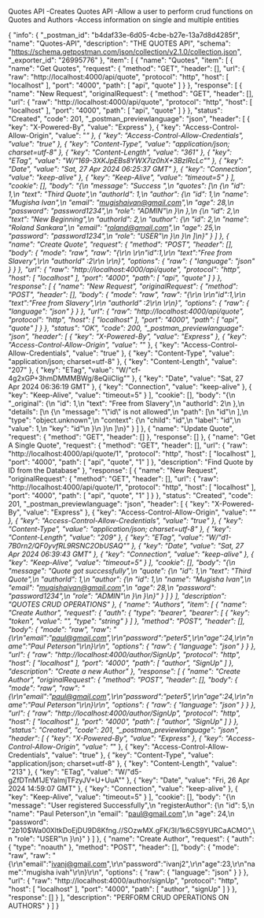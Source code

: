 Quotes API
-Creates Quotes API
-Allow a user to perform crud functions on Quotes and Authors
-Access information on single and multiple entities

{
"info": {
"\_postman_id": "b4daf33e-6d05-4cbe-b27e-13a7d8d4285f",
"name": "Quotes-API",
"description": "THE QUOTES API",
"schema": "https://schema.getpostman.com/json/collection/v2.1.0/collection.json",
"\_exporter_id": "26995776"
},
"item": [
{
"name": "Quotes",
"item": [
{
"name": "Get Quotes",
"request": {
"method": "GET",
"header": [],
"url": {
"raw": "http://localhost:4000/api/quote",
"protocol": "http",
"host": [
"localhost"
],
"port": "4000",
"path": [
"api",
"quote"
]
}
},
"response": [
{
"name": "New Request",
"originalRequest": {
"method": "GET",
"header": [],
"url": {
"raw": "http://localhost:4000/api/quote",
"protocol": "http",
"host": [
"localhost"
],
"port": "4000",
"path": [
"api",
"quote"
]
}
},
"status": "Created",
"code": 201,
"\_postman_previewlanguage": "json",
"header": [
{
"key": "X-Powered-By",
"value": "Express"
},
{
"key": "Access-Control-Allow-Origin",
"value": "*"
},
{
"key": "Access-Control-Allow-Credentials",
"value": "true"
},
{
"key": "Content-Type",
"value": "application/json; charset=utf-8"
},
{
"key": "Content-Length",
"value": "361"
},
{
"key": "ETag",
"value": "W/\"169-3XKJpEBs8YWX7iz0hX+3BzlRcLc\""
},
{
"key": "Date",
"value": "Sat, 27 Apr 2024 06:25:37 GMT"
},
{
"key": "Connection",
"value": "keep-alive"
},
{
"key": "Keep-Alive",
"value": "timeout=5"
}
],
"cookie": [],
"body": "{\n \"message\": \"Success \",\n \"quotes\": [\n {\n \"id\": 1,\n \"text\": \"Third Quote\",\n \"authorId\": 1,\n \"author\": {\n \"id\": 1,\n \"name\": \"Mugisha Ivan\",\n \"email\": \"mugishaivan@gmail.com\",\n \"age\": 28,\n \"password\": \"password1234\",\n \"role\": \"ADMIN\"\n }\n },\n {\n \"id\": 2,\n \"text\": \"New Beginning\",\n \"authorId\": 2,\n \"author\": {\n \"id\": 2,\n \"name\": \"Roland Sankara\",\n \"email\": \"roland@gmail.com\",\n \"age\": 25,\n \"password\": \"password1234\",\n \"role\": \"USER\"\n }\n }\n ]\n}"
}
]
},
{
"name": "Create Quote",
"request": {
"method": "POST",
"header": [],
"body": {
"mode": "raw",
"raw": "{\r\n \r\n\"id\":1,\r\n \"text\":\"Free from Slavery\",\r\n \"authorId\" :2\r\n \r\n}",
"options": {
"raw": {
"language": "json"
}
}
},
"url": {
"raw": "http://localhost:4000/api/quote",
"protocol": "http",
"host": [
"localhost"
],
"port": "4000",
"path": [
"api",
"quote"
]
}
},
"response": [
{
"name": "New Request",
"originalRequest": {
"method": "POST",
"header": [],
"body": {
"mode": "raw",
"raw": "{\r\n \r\n\"id\":1,\r\n \"text\":\"Free from Slavery\",\r\n \"authorId\" :2\r\n \r\n}",
"options": {
"raw": {
"language": "json"
}
}
},
"url": {
"raw": "http://localhost:4000/api/quote",
"protocol": "http",
"host": [
"localhost"
],
"port": "4000",
"path": [
"api",
"quote"
]
}
},
"status": "OK",
"code": 200,
"\_postman_previewlanguage": "json",
"header": [
{
"key": "X-Powered-By",
"value": "Express"
},
{
"key": "Access-Control-Allow-Origin",
"value": "*"
},
{
"key": "Access-Control-Allow-Credentials",
"value": "true"
},
{
"key": "Content-Type",
"value": "application/json; charset=utf-8"
},
{
"key": "Content-Length",
"value": "207"
},
{
"key": "ETag",
"value": "W/\"cf-4g2xGP+3hmDMMMBWg/8eQiiClig\""
},
{
"key": "Date",
"value": "Sat, 27 Apr 2024 06:36:19 GMT"
},
{
"key": "Connection",
"value": "keep-alive"
},
{
"key": "Keep-Alive",
"value": "timeout=5"
}
],
"cookie": [],
"body": "{\n \"\_original\": {\n \"id\": 1,\n \"text\": \"Free from Slavery\",\n \"authorId\": 2\n },\n \"details\": [\n {\n \"message\": \"\\\"id\\\" is not allowed\",\n \"path\": [\n \"id\"\n ],\n \"type\": \"object.unknown\",\n \"context\": {\n \"child\": \"id\",\n \"label\": \"id\",\n \"value\": 1,\n \"key\": \"id\"\n }\n }\n ]\n}"
}
]
},
{
"name": "Update Quote",
"request": {
"method": "GET",
"header": []
},
"response": []
},
{
"name": "Get A Single Quote",
"request": {
"method": "GET",
"header": [],
"url": {
"raw": "http://localhost:4000/api/quote/1",
"protocol": "http",
"host": [
"localhost"
],
"port": "4000",
"path": [
"api",
"quote",
"1"
]
},
"description": "Find Quote by ID from the Database"
},
"response": [
{
"name": "New Request",
"originalRequest": {
"method": "GET",
"header": [],
"url": {
"raw": "http://localhost:4000/api/quote/1",
"protocol": "http",
"host": [
"localhost"
],
"port": "4000",
"path": [
"api",
"quote",
"1"
]
}
},
"status": "Created",
"code": 201,
"\_postman_previewlanguage": "json",
"header": [
{
"key": "X-Powered-By",
"value": "Express"
},
{
"key": "Access-Control-Allow-Origin",
"value": "*"
},
{
"key": "Access-Control-Allow-Credentials",
"value": "true"
},
{
"key": "Content-Type",
"value": "application/json; charset=utf-8"
},
{
"key": "Content-Length",
"value": "209"
},
{
"key": "ETag",
"value": "W/\"d1-7B0rn2/QF0yvfRL9RSNC2ObUSAQ\""
},
{
"key": "Date",
"value": "Sat, 27 Apr 2024 06:39:43 GMT"
},
{
"key": "Connection",
"value": "keep-alive"
},
{
"key": "Keep-Alive",
"value": "timeout=5"
}
],
"cookie": [],
"body": "{\n \"message\": \"Quote got successfully\",\n \"quote\": {\n \"id\": 1,\n \"text\": \"Third Quote\",\n \"authorId\": 1,\n \"author\": {\n \"id\": 1,\n \"name\": \"Mugisha Ivan\",\n \"email\": \"mugishaivan@gmail.com\",\n \"age\": 28,\n \"password\": \"password1234\",\n \"role\": \"ADMIN\"\n }\n }\n}"
}
]
}
],
"description": "QUOTES CRUD OPERATIONS"
},
{
"name": "Authors",
"item": [
{
"name": "Create Author",
"request": {
"auth": {
"type": "bearer",
"bearer": [
{
"key": "token",
"value": "",
"type": "string"
}
]
},
"method": "POST",
"header": [],
"body": {
"mode": "raw",
"raw": "{\r\n\"email\":\"paul@gmail.com\",\r\n\"password\":\"peter5\",\r\n\"age\":24,\r\n\"name\":\"Paul Peterson\"\r\n}\r\n",
"options": {
"raw": {
"language": "json"
}
}
},
"url": {
"raw": "http://localhost:4000/author/SignUp",
"protocol": "http",
"host": [
"localhost"
],
"port": "4000",
"path": [
"author",
"SignUp"
]
},
"description": "Create a new Author"
},
"response": [
{
"name": "Create Author",
"originalRequest": {
"method": "POST",
"header": [],
"body": {
"mode": "raw",
"raw": "{\r\n\"email\":\"paul@gmail.com\",\r\n\"password\":\"peter5\",\r\n\"age\":24,\r\n\"name\":\"Paul Peterson\"\r\n}\r\n",
"options": {
"raw": {
"language": "json"
}
}
},
"url": {
"raw": "http://localhost:4000/author/SignUp",
"protocol": "http",
"host": [
"localhost"
],
"port": "4000",
"path": [
"author",
"SignUp"
]
}
},
"status": "Created",
"code": 201,
"\_postman_previewlanguage": "json",
"header": [
{
"key": "X-Powered-By",
"value": "Express"
},
{
"key": "Access-Control-Allow-Origin",
"value": "*"
},
{
"key": "Access-Control-Allow-Credentials",
"value": "true"
},
{
"key": "Content-Type",
"value": "application/json; charset=utf-8"
},
{
"key": "Content-Length",
"value": "213"
},
{
"key": "ETag",
"value": "W/\"d5-gZfDTnM1JEYaImjTFzyJV+U+UuA\""
},
{
"key": "Date",
"value": "Fri, 26 Apr 2024 14:59:07 GMT"
},
{
"key": "Connection",
"value": "keep-alive"
},
{
"key": "Keep-Alive",
"value": "timeout=5"
}
],
"cookie": [],
"body": "{\n \"message\": \"User registered Successfully\",\n \"registerAuthor\": {\n \"id\": 5,\n \"name\": \"Paul Peterson\",\n \"email\": \"paul@gmail.com\",\n \"age\": 24,\n \"password\": \"$2b$10$Wa00XltkDoEjDU9D8Kfng.//SOzwMX.gFK/3I/1k6CS9YURCaACMO\",\n \"role\": \"USER\"\n }\n}"
}
]
},
{
"name": "Create Author",
"request": {
"auth": {
"type": "noauth"
},
"method": "POST",
"header": [],
"body": {
"mode": "raw",
"raw": "{\r\n\"email\":\"ivanj@gmail.com\",\r\n\"password\":\"ivanj2\",\r\n\"age\":23,\r\n\"name\":\"mugisha ivah\"\r\n}\r\n",
"options": {
"raw": {
"language": "json"
}
}
},
"url": {
"raw": "http://localhost:4000/author/signUp",
"protocol": "http",
"host": [
"localhost"
],
"port": "4000",
"path": [
"author",
"signUp"
]
}
},
"response": []
}
],
"description": "PERFORM CRUD OPERATIONS ON AUTHORS"
}
]
}
